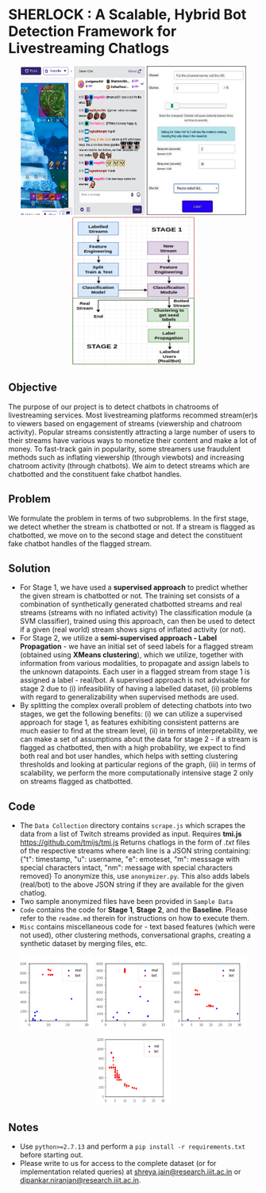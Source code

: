 # SHERLOCK : A Scalable, Hybrid Bot Detection Framework for Livestreaming Chatlogs

<p align="center">
  <img src="./Assets/screen.png" width="250" height="300" title="A chatroom on Twitch">
  <img src="./Assets/botdash1.png" width="200" height="300" title="Dashboard of a chatbot service provider">
  <img src="./Assets/outline.png" width="250" height="300" title="A schematic overview of Sherlock">
</p>

## Objective
The purpose of our project is to detect chatbots in chatrooms of livestreaming services. Most livestreaming platforms recommed stream(er)s to viewers based on engagement of streams (viewership and chatroom activity). Popular streams consistently attracting a large number of users to their streams have various ways to monetize their content and make a lot of money. To fast-track gain in popularity, some streamers use fraudulent methods such as inflating viewership (through viewbots) and increasing chatroom activity (through chatbots). We aim to detect streams which are chatbotted and the constituent fake chatbot handles.

## Problem
We formulate the problem in terms of two subproblems. In the first stage, we detect whether the stream is chatbotted or not. If a stream is flagged as chatbotted, we move on to the second stage and detect the constituent fake chatbot handles of the flagged stream.

## Solution
* For Stage 1, we have used a **supervised approach** to predict whether the given stream is chatbotted or not. The training set consists of a combination of synthetically generated chatbotted streams and real streams (streams with no inflated activity) The classification module (a SVM classifier), trained using this approach, can then be used to detect if a given (real world) stream shows signs of inflated activity (or not).
* For Stage 2, we utilize a **semi-supervised approach - Label Propagation** - we have an initial set of seed labels for a flagged stream (obtained using **XMeans clustering**), which we utilize, together with information from various modalities, to propagate and assign labels to the unknown datapoints. Each user in a flagged stream from stage 1 is assigned a label - real/bot. A supervised approach is not advisable for stage 2 due to (i) infeasibility of having a labelled dataset, (ii) problems with regard to generalizability when supervised methods are used.
* By splitting the complex overall problem of detecting chatbots into two stages, we get the following benefits: (i) we can utilize a supervised approach for stage 1, as features exhibiting consistent patterns are much easier to find at the stream level, (ii) in terms of interpretability, we can make a set of assumptions about the data for stage 2 - if a stream is flagged as chatbotted, then with a high probability, we expect to find both real and bot user handles, which helps with setting clustering thresholds and looking at particular regions of the graph, (iii) in terms of scalability, we perform the more computationally intensive stage 2 only on streams flagged as chatbotted.  

## Code
* The `Data Collection` directory contains `scrape.js` which scrapes the data from a list of Twitch streams provided as input. Requires **tmi.js** <https://github.com/tmijs/tmi.js> Returns chatlogs in the form of *.txt* files of the respective streams where each line is a JSON string containing: {"t": timestamp, "u": username, "e": emoteset, "m": messsage with special characters intact, "nm": message with special characters removed} To anonymize this, use `anonymizer.py`. This also adds labels (real/bot) to the above JSON string if they are available for the given chatlog.
* Two sample anonymized files have been provided in `Sample Data`
* `Code` contains the code for **Stage 1**, **Stage 2**, and the **Baseline**. Please refer to the `readme.md` therein for instructions on how to execute them.
* `Misc` contains miscellaneous code for - text based features (which were not used), other clustering methods, conversational graphs, creating a synthetic dataset by merging files, etc.

<p align="center">
  <img src="./Assets/bot_1.png" width="150" height="150" title="bot_1">
  <img src="./Assets/bot_2.png" width="150" height="150" title="bot_2">
  <img src="./Assets/bot_3.png" width="150" height="150" title="bot_3">
  <img src="./Assets/bot_4.png" width="150" height="150" title="bot_4">
</p>

## Notes
* Use `python>=2.7.13` and perform a `pip install -r requirements.txt` before starting out.
* Please write to us for access to the complete dataset (or for implementation related queries) at shreya.jain@research.iiit.ac.in or dipankar.niranjan@research.iiit.ac.in.
